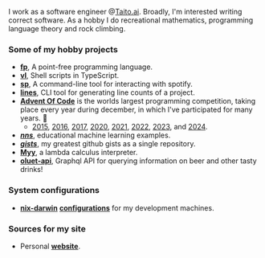 I work as a software engineer @[Taito.ai](https://www.taito.ai).
Broadly, I'm interested writing correct software.
As a hobby I do recreational mathematics, programming language theory and rock climbing.

### Some of my hobby projects
- [**fp**](https://github.com/japiirainen/fp), A point-free programming language.
- [**vl**](https://github.com/japiirainen/vl), Shell scripts in TypeScript.
- [**sp**](https://github.com/japiirainen/sp), A command-line tool for interacting with spotify.
- [**lines**](https://github.com/japiirainen/lines), CLI tool for generating line counts of a project.
- [**Advent Of Code**](https://adventofcode.com/) is the worlds largest programming competition, taking place every year during december, in which I've participated for many years. 🎄
  - [2015](https://github.com/japiirainen/aoc-2015), [2016](https://github.com/japiirainen/aoc-2016), [2017](https://github.com/japiirainen/aoc-2017), [2020](https://github.com/japiirainen/aoc-2020), [2021](https://github.com/japiirainen/aoc-2021), [2022](https://github.com/japiirainen/aoc-2022), [2023](https://github.com/japiirainen/aoc-2023), and [2024](https://github.com/japiirainen/aoc-2024).
- [***nns***](https://github.com/japiirainen/nns), educational machine learning examples.
- [***gists***](https://github.com/japiirainen/gists), my greatest github gists as a single repository.
- [**Myy**](https://github.com/japiirainen/myy), a lambda calculus interpreter.
- [**oluet-api**](https://github.com/japiirainen/go-oluet-api), Graphql API for querying information on beer and other tasty drinks!

### System configurations
- [**nix-darwin**](https://github.com/LnL7/nix-darwin) [**configurations**](https://github.com/japiirainen/darwin) for my development machines.

### Sources for my site
- Personal [**website**](https://github.com/japiirainen/japiirainen.github.io).
